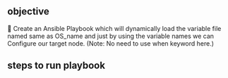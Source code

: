 ## objective

🔰 Create an Ansible Playbook which will dynamically 
load the variable file named same as OS_name and just by 
using the variable names we can Configure our target node.
(Note: No need to use when keyword here.)

## steps to run playbook 
